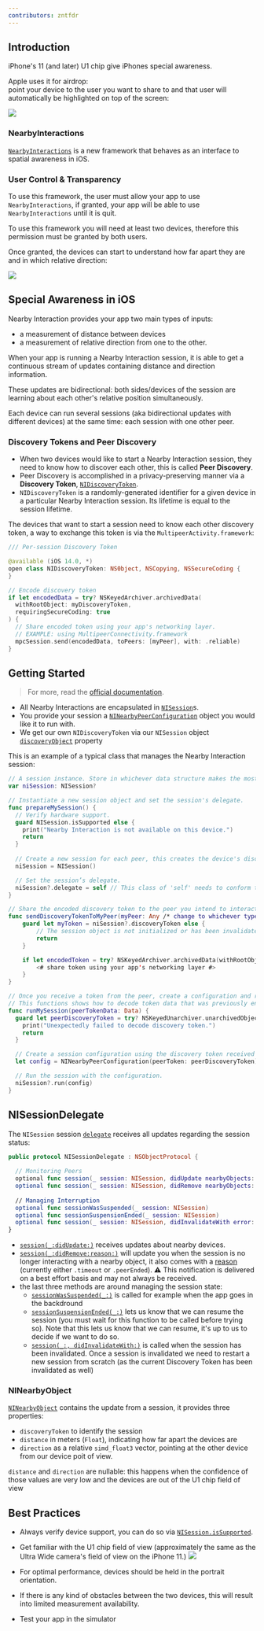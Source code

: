 ```yaml
---
contributors: zntfdr
---
```


## Introduction

iPhone's 11 (and later) U1 chip give iPhones special awareness.

Apple uses it for airdrop:  
point your device to the user you want to share to and that user will automatically be highlighted on top of the screen:

![][airdropImage]

### NearbyInteractions

[`NearbyInteractions`][niDoc] is a new framework that behaves as an interface to spatial awareness in iOS.

### User Control & Transparency

To use this framework, the user must allow your app to use `NearbyInteractions`, if granted, your app will be able to use `NearbyInteractions` until it is quit.

To use this framework you will need at least two devices, therefore this permission must be granted by both users.

Once granted, the devices can start to understand how far apart they are and in which relative direction:

![][twoDevicesImage]

## Special Awareness in iOS

Nearby Interaction provides your app two main types of inputs:

- a measurement of distance between devices
- a measurement of relative direction from one to the other. 

When your app is running a Nearby Interaction session, it is able to get a continuous stream of updates containing distance and direction information.

These updates are bidirectional: both sides/devices of the session are learning about each other's relative position simultaneously.

Each device can run several sessions (aka bidirectional updates with different devices) at the same time: each session with one other peer.

### Discovery Tokens and Peer Discovery

- When two devices would like to start a Nearby Interaction session, they need to know how to discover each other, this is called **Peer Discovery**.
- Peer Discovery is accomplished in a privacy-preserving manner via a **Discovery Token**, [`NIDiscoveryToken`][tokenDoc].
- `NIDiscoveryToken` is a randomly-generated identifier for a given device in a particular Nearby Interaction session. Its lifetime is equal to the session lifetime.

The devices that want to start a session need to know each other discovery token, a way to exchange this token is via the `MultipeerActivity.framework`:

```swift
/// Per-session Discovery Token 

@available (iOS 14.0, *)
open class NIDiscoveryToken: NS0bject, NSCopying, NSSecureCoding {
}

// Encode discovery token
if let encodedData = try? NSKeyedArchiver.archivedData(
  withRootObject: myDiscoveryToken,
  requiringSecureCoding: true
) { 
  // Share encoded token using your app's networking layer.
  // EXAMPLE: using MultipeerConnectivity.framework
  mpcSession.send(encodedData, toPeers: [myPeer], with: .reliable)
}
```

## Getting Started

> For more, read the [official documentation][getStartedDoc].

- All Nearby Interactions are encapsulated in [`NISession`][nisessionDoc]s.
- You provide your session a [`NINearbyPeerConfiguration`][niconfDoc] object you would like it to run with.
- We get our own `NIDiscoveryToken` via our `NISession` object [`discoveryObject`][discObjPropDoc] property

This is an example of a typical class that manages the Nearby Interaction session:

```swift
// A session instance. Store in whichever data structure makes the most sense for your app.
var niSession: NISession?

// Instantiate a new session object and set the session's delegate.
func prepareMySession() {
  // Verify hardware support.
  guard NISession.isSupported else {
    print("Nearby Interaction is not available on this device.")
    return
  }
  
  // Create a new session for each peer, this creates the device's discovery token as well.
  niSession = NISession()

  // Set the session’s delegate.
  niSession?.delegate = self // This class of 'self' needs to conform to NISessionDelegate.
}

// Share the encoded discovery token to the peer you intend to interact with.
func sendDiscoveryTokenToMyPeer(myPeer: Any /* change to whichever type represents peers in your app */) {                                
	guard let myToken = niSession?.discoveryToken else {
		// The session object is not initialized or has been invalidated.
		return
	}

	if let encodedToken = try? NSKeyedArchiver.archivedData(withRootObject: myToken, requiringSecureCoding: true) {
		<# share token using your app's networking layer #>
	}
}

// Once you receive a token from the peer, create a configuration and run the session.
// This functions shows how to decode token data that was previously encoded using NSKeyedArchiver.
func runMySession(peerTokenData: Data) {
  guard let peerDiscoveryToken = try? NSKeyedUnarchiver.unarchivedObject(ofClass: NIDiscoveryToken.self, from: peerTokenData) else {
    print("Unexpectedly failed to decode discovery token.")
    return
  }

  // Create a session configuration using the discovery token received from the peer.
  let config = NINearbyPeerConfiguration(peerToken: peerDiscoveryToken)

  // Run the session with the configuration.
  niSession?.run(config)
}
```

## NISessionDelegate

The `NISession` session [`delegate`][delDoc] receives all updates regarding the session status:

```swift
public protocol NISessionDelegate : NSObjectProtocol {
  
  // Monitoring Peers
  optional func session(_ session: NISession, didUpdate nearbyObjects: [NINearbyObject])
  optional func session(_ session: NISession, didRemove nearbyObjects: [NINearbyObject], reason: NINearbyObject.RemovalReason)
  
  // Managing Interruption
  optional func sessionWasSuspended(_ session: NISession)
  optional func sessionSuspensionEnded(_ session: NISession)
  optional func session(_ session: NISession, didInvalidateWith error: Error)
}
```

- [`session(_:didUpdate:)`](https://developer.apple.com/documentation/nearbyinteraction/nisessiondelegate/3601171-session) receives updates about nearby devices.
- [`session(_:didRemove:reason:)`](https://developer.apple.com/documentation/nearbyinteraction/nisessiondelegate/3601170-session) will update you when the session is no longer interacting with a nearby object, it also comes with a [reason][reasonDoc] (currently either `.timeout` or `.peerEnded`). ⚠️ This notification is delivered on a best effort basis and may not always be received.
- the last three methods are around managing the session state: 
  - [`sessionWasSuspended(_:)`](https://developer.apple.com/documentation/nearbyinteraction/nisessiondelegate/3601173-sessionwassuspended) is called for example when the app goes in the backdround
  - [`sessionSuspensionEnded(_:)`](https://developer.apple.com/documentation/nearbyinteraction/nisessiondelegate/3601172-sessionsuspensionended) lets us know that we can resume the session (you must wait for this function to be called before trying so). Note that this lets us know that we can resume, it's up to us to decide if we want to do so.
  - [`session(_:, didInvalidateWith:)`](https://developer.apple.com/documentation/nearbyinteraction/nisessiondelegate/3571263-session) is called when the session has been invalidated. Once a session is invalidated we need to restart a new session from scratch (as the current Discovery Token has been invalidated as well)

### NINearbyObject

[`NINearbyObject`][objDoc] contains the update from a session, it provides three properties:

- `discoveryToken` to identify the session
- `distance` in meters (`Float`), indicating how far apart the devices are
- `direction` as a relative `simd_float3` vector, pointing at the other device from our device poit of view.

`distance` and `direction` are nullable: this happens when the confidence of those values are very low and the devices are out of the U1 chip field of view

## Best Practices

- Always verify device support, you can do so via [`NISession.isSupported`](https://developer.apple.com/documentation/nearbyinteraction/nisession/3601169-issupported).
- Get familiar with the U1 chip field of view (approximately the same as the Ultra Wide camera's field of view on the iPhone 11.)
![][fovImage]

- For optimal performance, devices should be held in the portrait orientation.
- If there is any kind of obstacles between the two devices, this will result into limited measurement availability.
- Test your app in the simulator

[airdropImage]: ../../../images/notes/wwdc20/10668/airdrop.png
[twoDevicesImage]: ../../../images/notes/wwdc20/10668/twoDevices.png
[fovImage]: ../../../images/notes/wwdc20/10668/fov.png

[niDoc]: https://developer.apple.com/documentation/nearbyinteraction
[getStartedDoc]: https://developer.apple.com/documentation/nearbyinteraction/initiating_and_maintaining_a_session
[nisessionDoc]: https://developer.apple.com/documentation/nearbyinteraction/nisession
[niconfDoc]: https://developer.apple.com/documentation/nearbyinteraction/ninearbypeerconfiguration
[tokenDoc]: https://developer.apple.com/documentation/nearbyinteraction/nidiscoverytoken
[discObjPropDoc]: https://developer.apple.com/documentation/nearbyinteraction/nisession/3564775-discoverytoken
[delDoc]: https://developer.apple.com/documentation/nearbyinteraction/nisession/3564773-delegate
[reasonDoc]: https://developer.apple.com/documentation/nearbyinteraction/ninearbyobject/removalreason
[objDoc]: https://developer.apple.com/documentation/nearbyinteraction/ninearbyobject
